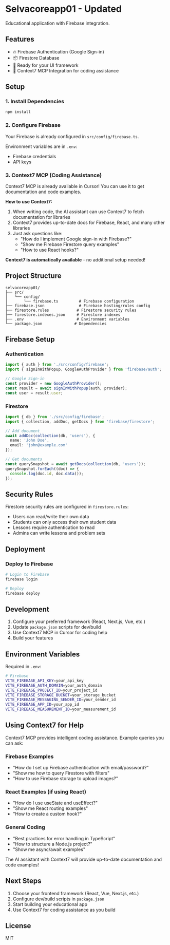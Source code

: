 # Selvacoreapp01 - Updated

Educational application with Firebase integration.

## Features

- 🔥 Firebase Authentication (Google Sign-in)
- 📦 Firestore Database
- 🎨 Ready for your UI framework
- 🤖 Context7 MCP Integration for coding assistance

## Setup

### 1. Install Dependencies

```bash
npm install
```

### 2. Configure Firebase

Your Firebase is already configured in `src/config/firebase.ts`.

Environment variables are in `.env`:
- Firebase credentials
- API keys

### 3. Context7 MCP (Coding Assistance)

Context7 MCP is already available in Cursor! You can use it to get documentation and code examples.

**How to use Context7:**

1. When writing code, the AI assistant can use Context7 to fetch documentation for libraries
2. Context7 provides up-to-date docs for Firebase, React, and many other libraries
3. Just ask questions like:
   - "How do I implement Google sign-in with Firebase?"
   - "Show me Firebase Firestore query examples"
   - "How to use React hooks?"

**Context7 is automatically available** - no additional setup needed!

## Project Structure

```
selvacoreapp01/
├── src/
│   └── config/
│       └── firebase.ts         # Firebase configuration
├── firebase.json               # Firebase hosting/rules config
├── firestore.rules            # Firestore security rules
├── firestore.indexes.json     # Firestore indexes
├── .env                       # Environment variables
└── package.json              # Dependencies
```

## Firebase Setup

### Authentication

```typescript
import { auth } from './src/config/firebase';
import { signInWithPopup, GoogleAuthProvider } from 'firebase/auth';

// Google Sign-in
const provider = new GoogleAuthProvider();
const result = await signInWithPopup(auth, provider);
const user = result.user;
```

### Firestore

```typescript
import { db } from './src/config/firebase';
import { collection, addDoc, getDocs } from 'firebase/firestore';

// Add document
await addDoc(collection(db, 'users'), {
  name: 'John Doe',
  email: 'john@example.com'
});

// Get documents
const querySnapshot = await getDocs(collection(db, 'users'));
querySnapshot.forEach((doc) => {
  console.log(doc.id, doc.data());
});
```

## Security Rules

Firestore security rules are configured in `firestore.rules`:

- Users can read/write their own data
- Students can only access their own student data
- Lessons require authentication to read
- Admins can write lessons and problem sets

## Deployment

### Deploy to Firebase

```bash
# Login to Firebase
firebase login

# Deploy
firebase deploy
```

## Development

1. Configure your preferred framework (React, Next.js, Vue, etc.)
2. Update `package.json` scripts for dev/build
3. Use Context7 MCP in Cursor for coding help
4. Build your features

## Environment Variables

Required in `.env`:

```bash
# Firebase
VITE_FIREBASE_API_KEY=your_api_key
VITE_FIREBASE_AUTH_DOMAIN=your_auth_domain
VITE_FIREBASE_PROJECT_ID=your_project_id
VITE_FIREBASE_STORAGE_BUCKET=your_storage_bucket
VITE_FIREBASE_MESSAGING_SENDER_ID=your_sender_id
VITE_FIREBASE_APP_ID=your_app_id
VITE_FIREBASE_MEASUREMENT_ID=your_measurement_id
```

## Using Context7 for Help

Context7 MCP provides intelligent coding assistance. Example queries you can ask:

### Firebase Examples
- "How do I set up Firebase authentication with email/password?"
- "Show me how to query Firestore with filters"
- "How to use Firebase storage to upload images?"

### React Examples (if using React)
- "How do I use useState and useEffect?"
- "Show me React routing examples"
- "How to create a custom hook?"

### General Coding
- "Best practices for error handling in TypeScript"
- "How to structure a Node.js project?"
- "Show me async/await examples"

The AI assistant with Context7 will provide up-to-date documentation and code examples!

## Next Steps

1. Choose your frontend framework (React, Vue, Next.js, etc.)
2. Configure dev/build scripts in `package.json`
3. Start building your educational app
4. Use Context7 for coding assistance as you build

## License

MIT

